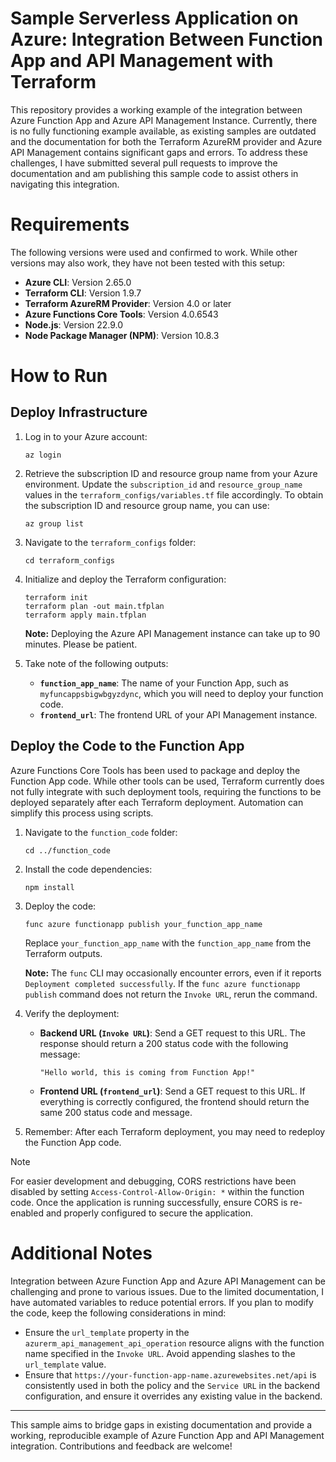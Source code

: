 # Sample Serverless Application on Azure: Integration Between Function App and API Management with Terraform

This repository provides a working example of the integration between Azure Function App and Azure API Management Instance. Currently, there is no fully functioning example available, as existing samples are outdated and the documentation for both the Terraform AzureRM provider and Azure API Management contains significant gaps and errors. To address these challenges, I have submitted several pull requests to improve the documentation and am publishing this sample code to assist others in navigating this integration.

# Requirements

The following versions were used and confirmed to work. While other versions may also work, they have not been tested with this setup:

- **Azure CLI**: Version 2.65.0  
- **Terraform CLI**: Version 1.9.7  
- **Terraform AzureRM Provider**: Version 4.0 or later  
- **Azure Functions Core Tools**: Version 4.0.6543  
- **Node.js**: Version 22.9.0  
- **Node Package Manager (NPM)**: Version 10.8.3  

# How to Run

## Deploy Infrastructure

1. Log in to your Azure account:
   ```
   az login
   ```

2. Retrieve the subscription ID and resource group name from your Azure environment. Update the `subscription_id` and `resource_group_name` values in the `terraform_configs/variables.tf` file accordingly. To obtain the subscription ID and resource group name, you can use:
   ```
   az group list
   ```

3. Navigate to the `terraform_configs` folder:
   ```
   cd terraform_configs
   ```

4. Initialize and deploy the Terraform configuration:
   ```
   terraform init
   terraform plan -out main.tfplan
   terraform apply main.tfplan
   ```

   **Note:** Deploying the Azure API Management instance can take up to 90 minutes. Please be patient.

5. Take note of the following outputs:
   - **`function_app_name`**: The name of your Function App, such as `myfuncappsbigwbgyzdync`, which you will need to deploy your function code.
   - **`frontend_url`**: The frontend URL of your API Management instance.

## Deploy the Code to the Function App

Azure Functions Core Tools has been used to package and deploy the Function App code. While other tools can be used, Terraform currently does not fully integrate with such deployment tools, requiring the functions to be deployed separately after each Terraform deployment. Automation can simplify this process using scripts.

1. Navigate to the `function_code` folder:
   ```
   cd ../function_code
   ```

2. Install the code dependencies:
   ```
   npm install
   ```

3. Deploy the code:
   ```
   func azure functionapp publish your_function_app_name
   ```
   Replace `your_function_app_name` with the `function_app_name` from the Terraform outputs.

   **Note:** The `func` CLI may occasionally encounter errors, even if it reports `Deployment completed successfully`. If the `func azure functionapp publish` command does not return the `Invoke URL`, rerun the command.

4. Verify the deployment:
   - **Backend URL (`Invoke URL`)**: Send a GET request to this URL. The response should return a 200 status code with the following message:
     ```
     "Hello world, this is coming from Function App!"
     ```

   - **Frontend URL (`frontend_url`)**: Send a GET request to this URL. If everything is correctly configured, the frontend should return the same 200 status code and message.

5. Remember: After each Terraform deployment, you may need to redeploy the Function App code.

> [!NOTE]  
> For easier development and debugging, CORS restrictions have been disabled by setting `Access-Control-Allow-Origin: *` within the function code. Once the application is running successfully, ensure CORS is re-enabled and properly configured to secure the application.

# Additional Notes

Integration between Azure Function App and Azure API Management can be challenging and prone to various issues. Due to the limited documentation, I have automated variables to reduce potential errors. If you plan to modify the code, keep the following considerations in mind:

- Ensure the `url_template` property in the `azurerm_api_management_api_operation` resource aligns with the function name specified in the `Invoke URL`. Avoid appending slashes to the `url_template` value.
- Ensure that `https://your-function-app-name.azurewebsites.net/api` is consistently used in both the policy and the `Service URL` in the backend configuration, and ensure it overrides any existing value in the backend.

---

This sample aims to bridge gaps in existing documentation and provide a working, reproducible example of Azure Function App and API Management integration. Contributions and feedback are welcome!
